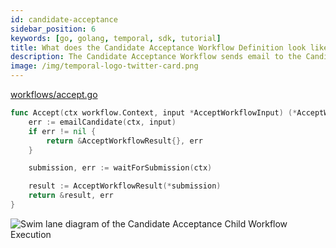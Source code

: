 ```yaml
---
id: candidate-acceptance
sidebar_position: 6
keywords: [go, golang, temporal, sdk, tutorial]
title: What does the Candidate Acceptance Workflow Definition look like?
description: The Candidate Acceptance Workflow sends email to the Candidate via an Activity Execution and waits on a Signal.
image: /img/temporal-logo-twitter-card.png
---
```


<!--SNIPSTART background-checks-accept-workflow-definition-->
[workflows/accept.go](https://github.com/temporalio/background-checks/blob/master/workflows/accept.go)
```go
func Accept(ctx workflow.Context, input *AcceptWorkflowInput) (*AcceptWorkflowResult, error) {
	err := emailCandidate(ctx, input)
	if err != nil {
		return &AcceptWorkflowResult{}, err
	}

	submission, err := waitForSubmission(ctx)

	result := AcceptWorkflowResult(*submission)
	return &result, err
}

```
<!--SNIPEND-->

![Swim lane diagram of the Candidate Acceptance Child Workflow Execution](images/candidate-accept-flow.svg)
